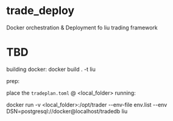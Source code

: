 # trade_deploy
Docker orchestration  &amp; Deployment fo liu trading framework



TBD
===

building docker:
docker build . -t liu

prep:

place the `tradeplan.toml` @ <local_folder>
running:

docker run -v <local_folder>:/opt/trader --env-file env.list --env DSN=postgresql://docker@localhost/tradedb liu
